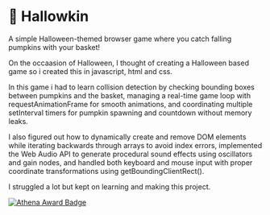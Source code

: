 # 🎃 Hallowkin

A simple Halloween-themed browser game where you catch falling pumpkins with your basket!

On the occaasion of Halloween, I thought of creating a Halloween based game so i created this in javascript, html and css.

In this game i had to learn collision detection by checking bounding boxes between pumpkins and the basket, managing a real-time game loop with 
requestAnimationFrame for smooth animations, and coordinating multiple setInterval timers for pumpkin spawning and countdown without memory leaks. 


I also figured out how to dynamically create and remove DOM elements while iterating backwards through arrays to avoid index errors, implemented the Web Audio API to
generate procedural sound effects using oscillators and gain nodes, and handled both keyboard and mouse input with proper coordinate transformations using getBoundingClientRect().

I struggled a lot but kept on learning and making this project.

[![Athena Award Badge](https://img.shields.io/endpoint?url=https%3A%2F%2Faward.athena.hackclub.com%2Fapi%2Fbadge)](https://award.athena.hackclub.com?utm_source=readme)
